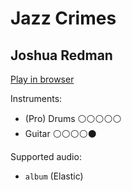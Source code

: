 # Jazz Crimes

## Joshua Redman


[Play in browser](http://pages.cs.wisc.edu/~tolly/customs/joshua-redman/jazz-crimes)

Instruments:

  * (Pro) Drums ⚪️⚪️⚪️⚪️⚪️
  * Guitar ⚪️⚪️⚪️⚪️⚫️

Supported audio:

  * `album` (Elastic)


